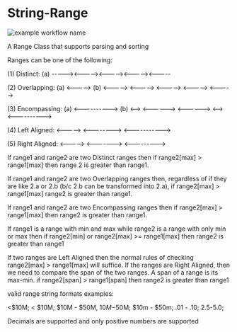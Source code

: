 # String-Range
![example workflow name](https://github.com/erizvi/Range/workflows/build_nodejs_ci/badge.svg)

A Range Class that supports parsing and sorting

Ranges can be one of the following:
  
   (1) Distinct: (a) -----><-----><-----><-----><-----
 
   (2) Overlapping: (a) <----->            (b)       <----->
                           <----->               <----->
                               <----->         <----->
   
   (3) Encompassing: (a) <---------->       (b)     <-->
                           <------>               <------>
                             <-->               <---------->
  
   (4) Left Aligned: <----->
                     <-------->
                     <----------->
  
   (5) Right Aligned:   <----->
                      <------->
                    <--------->
        
   If range1 and range2 are two Distinct ranges then if range2[max] > range1[max] then
   range 2 is greater than range1.
  
   If range1 and range2 are two Overlapping ranges then, regardless of if they are
   like 2.a or 2.b (b/c 2.b can be transformed into 2.a), if range2[max] > range1[max]
   range2 is greater than range1.
  
   If range1 and range2 are two Encompassing ranges then if range2[max] > range1[max] then
   range2 is greater than range1.
  
   If range1 is a range with min and max while range2 is a range with only min or max then
   if range2[min] or range2[max] >= range1[max] then range2 is greater than range1
  
  
   If two ranges are Left Aligned then the normal rules of checking range2[max] > range1[max]
   will suffice. If the ranges are Right Aligned, then we need to compare the span of the 
   two ranges. A span of a range is its max-min. if range2[span] > range1[span] then
   range2 is greater than range1
  
   valid range string formats examples:
  
   <$10M; < $10M; $10M - $50M, $10M-$50M; $10m - $50m;
   .01 - .10; 2.5-5.0; 
  
   Decimals are supported and only positive numbers are supported
 
